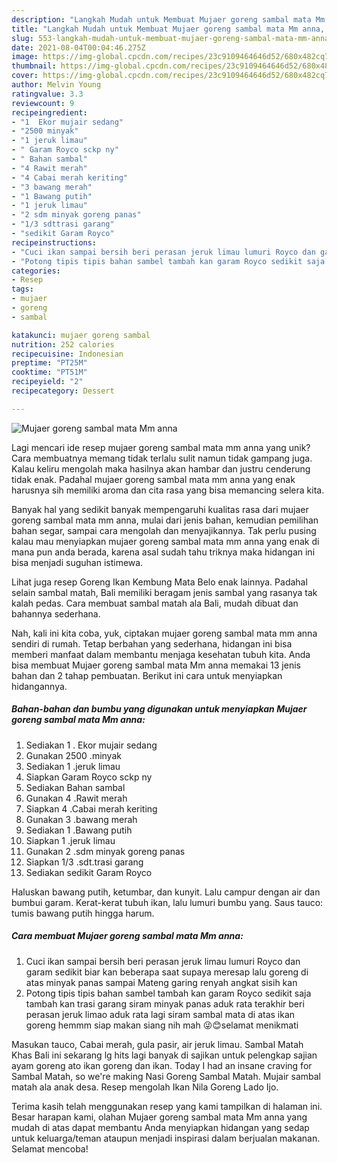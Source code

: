 ```yaml
---
description: "Langkah Mudah untuk Membuat Mujaer goreng sambal mata Mm anna, Enak"
title: "Langkah Mudah untuk Membuat Mujaer goreng sambal mata Mm anna, Enak"
slug: 553-langkah-mudah-untuk-membuat-mujaer-goreng-sambal-mata-mm-anna-enak
date: 2021-08-04T00:04:46.275Z
image: https://img-global.cpcdn.com/recipes/23c9109464646d52/680x482cq70/mujaer-goreng-sambal-mata-mm-anna-foto-resep-utama.jpg
thumbnail: https://img-global.cpcdn.com/recipes/23c9109464646d52/680x482cq70/mujaer-goreng-sambal-mata-mm-anna-foto-resep-utama.jpg
cover: https://img-global.cpcdn.com/recipes/23c9109464646d52/680x482cq70/mujaer-goreng-sambal-mata-mm-anna-foto-resep-utama.jpg
author: Melvin Young
ratingvalue: 3.3
reviewcount: 9
recipeingredient:
- "1  Ekor mujair sedang"
- "2500 minyak"
- "1 jeruk limau"
- " Garam Royco sckp ny"
- " Bahan sambal"
- "4 Rawit merah"
- "4 Cabai merah keriting"
- "3 bawang merah"
- "1 Bawang putih"
- "1 jeruk limau"
- "2 sdm minyak goreng panas"
- "1/3 sdttrasi garang"
- "sedikit Garam Royco"
recipeinstructions:
- "Cuci ikan sampai bersih beri perasan jeruk limau lumuri Royco dan garam sedikit biar kan beberapa saat supaya meresap lalu goreng di atas minyak panas sampai Mateng garing renyah angkat sisih kan"
- "Potong tipis tipis bahan sambel tambah kan garam Royco sedikit saja tambah kan trasi garang siram minyak panas aduk rata terakhir beri perasan jeruk limao aduk rata lagi siram sambal mata di atas ikan goreng hemmm siap makan siang nih mah 😜😊selamat menikmati"
categories:
- Resep
tags:
- mujaer
- goreng
- sambal

katakunci: mujaer goreng sambal 
nutrition: 252 calories
recipecuisine: Indonesian
preptime: "PT25M"
cooktime: "PT51M"
recipeyield: "2"
recipecategory: Dessert

---
```



![Mujaer goreng sambal mata Mm anna](https://img-global.cpcdn.com/recipes/23c9109464646d52/680x482cq70/mujaer-goreng-sambal-mata-mm-anna-foto-resep-utama.jpg)

Lagi mencari ide resep mujaer goreng sambal mata mm anna yang unik? Cara membuatnya memang tidak terlalu sulit namun tidak gampang juga. Kalau keliru mengolah maka hasilnya akan hambar dan justru cenderung tidak enak. Padahal mujaer goreng sambal mata mm anna yang enak harusnya sih memiliki aroma dan cita rasa yang bisa memancing selera kita.

Banyak hal yang sedikit banyak mempengaruhi kualitas rasa dari mujaer goreng sambal mata mm anna, mulai dari jenis bahan, kemudian pemilihan bahan segar, sampai cara mengolah dan menyajikannya. Tak perlu pusing kalau mau menyiapkan mujaer goreng sambal mata mm anna yang enak di mana pun anda berada, karena asal sudah tahu triknya maka hidangan ini bisa menjadi suguhan istimewa.

Lihat juga resep Goreng Ikan Kembung Mata Belo enak lainnya. Padahal selain sambal matah, Bali memiliki beragam jenis sambal yang rasanya tak kalah pedas. Cara membuat sambal matah ala Bali, mudah dibuat dan bahannya sederhana.


Nah, kali ini kita coba, yuk, ciptakan mujaer goreng sambal mata mm anna sendiri di rumah. Tetap berbahan yang sederhana, hidangan ini bisa memberi manfaat dalam membantu menjaga kesehatan tubuh kita. Anda bisa membuat Mujaer goreng sambal mata Mm anna memakai 13 jenis bahan dan 2 tahap pembuatan. Berikut ini cara untuk menyiapkan hidangannya.

<!--inarticleads1-->

##### Bahan-bahan dan bumbu yang digunakan untuk menyiapkan Mujaer goreng sambal mata Mm anna:

1. Sediakan 1 . Ekor mujair sedang
1. Gunakan 2500 .minyak
1. Sediakan 1 .jeruk limau
1. Siapkan  Garam Royco sckp ny
1. Sediakan  Bahan sambal
1. Gunakan 4 .Rawit merah
1. Siapkan 4 .Cabai merah keriting
1. Gunakan 3 .bawang merah
1. Sediakan 1 .Bawang putih
1. Siapkan 1 .jeruk limau
1. Gunakan 2 .sdm minyak goreng panas
1. Siapkan 1/3 .sdt.trasi garang
1. Sediakan sedikit Garam Royco


Haluskan bawang putih, ketumbar, dan kunyit. Lalu campur dengan air dan bumbui garam. Kerat-kerat tubuh ikan, lalu lumuri bumbu yang. Saus tauco: tumis bawang putih hingga harum. 

<!--inarticleads2-->

##### Cara membuat Mujaer goreng sambal mata Mm anna:

1. Cuci ikan sampai bersih beri perasan jeruk limau lumuri Royco dan garam sedikit biar kan beberapa saat supaya meresap lalu goreng di atas minyak panas sampai Mateng garing renyah angkat sisih kan
1. Potong tipis tipis bahan sambel tambah kan garam Royco sedikit saja tambah kan trasi garang siram minyak panas aduk rata terakhir beri perasan jeruk limao aduk rata lagi siram sambal mata di atas ikan goreng hemmm siap makan siang nih mah 😜😊selamat menikmati


Masukan tauco, Cabai merah, gula pasir, air jeruk limau. Sambal Matah Khas Bali ini sekarang lg hits lagi banyak di sajikan untuk pelengkap sajian ayam goreng ato ikan goreng dan ikan. Today I had an insane craving for Sambal Matah, so we&#39;re making Nasi Goreng Sambal Matah. Mujair sambal matah ala anak desa. Resep mengolah Ikan Nila Goreng Lado Ijo. 

Terima kasih telah menggunakan resep yang kami tampilkan di halaman ini. Besar harapan kami, olahan Mujaer goreng sambal mata Mm anna yang mudah di atas dapat membantu Anda menyiapkan hidangan yang sedap untuk keluarga/teman ataupun menjadi inspirasi dalam berjualan makanan. Selamat mencoba!

